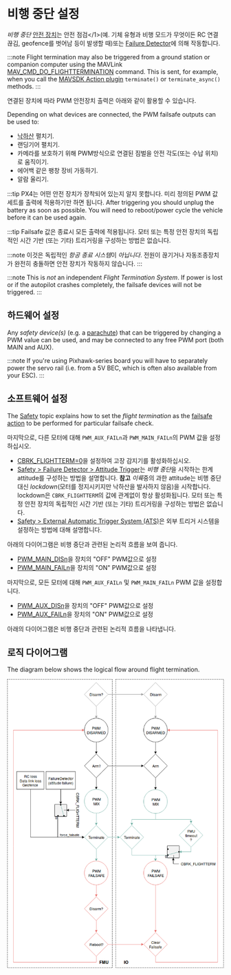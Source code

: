 # 비행 중단 설정

*비행 중단* [안전 장치](../config/safety.md#failsafe_actions)는 안전 점검</1>(예. 기체 유형과 비행 모드가 무엇이든 RC 연결 끊김, geofence를 벗어남 등이 발생할 때)또는 [Failure Detector](../config/safety.md#failure_detector)에 의해 작동합니다.

:::note
Flight termination may also be triggered from a ground station or companion computer using the MAVLink [MAV_CMD_DO_FLIGHTTERMINATION](https://mavlink.io/en/messages/common.html#MAV_CMD_DO_FLIGHTTERMINATION) command. This is sent, for example, when you call the [MAVSDK Action plugin](https://mavsdk.mavlink.io/main/en/cpp/api_reference/classmavsdk_1_1_action.html#classmavsdk_1_1_action_1a47536c4a4bc8367ccd30a92eb09781c5) `terminate()` or `terminate_async()` methods.
:::

연결된 장치에 따라 PWM 안전장치 출력은 아래와 같이 활용할 수 있습니다.

Depending on what devices are connected, the PWM failsafe outputs can be used to:
- [낙하산](../peripherals/parachute.md) 펼치기.
- 랜딩기어 펼치기.
- 카메라를 보호하기 위해 PWM방식으로 연결된 짐벌을 안전 각도(또는 수납 위치) 로 움직이기.
- 에어백 같은 팽창 장비 가동하기.
- 알람 울리기.

:::tip PX4는 어떤 안전 장치가 장착되어 있는지 알지 못합니다. 미리 정의된 PWM 값 세트를 출력에 적용하기만 하면 됩니다. After triggering you should unplug the battery as soon as possible. You will need to reboot/power cycle the vehicle before it can be used again.

:::tip
Failsafe 값은 종료시 모든 출력에 적용됩니다. 모터 또는 특정 안전 장치의 독립적인 시간 기반 (또는 기타) 트리거링을 구성하는 방법은 없습니다.

:::note
이것은 독립적인 *항공 종료 시스템*이 *아닙니다*. 전원이 끊기거나 자동조종장치가 완전히 충돌하면 안전 장치가 작동하지 않습니다.
:::

:::note
This is *not* an independent *Flight Termination System*. If power is lost or if the autopilot crashes completely, the failsafe devices will not be triggered.
:::

## 하드웨어 설정

Any *safety device(s)* (e.g. a [parachute](../peripherals/parachute.md)) that can be triggered by changing a PWM value can be used, and may be connected to any free PWM port (both MAIN and AUX).

:::note
If you're using Pixhawk-series board you will have to separately power the servo rail (i.e. from a 5V BEC, which is often also available from your ESC).
:::

## 소프트웨어 설정

The [Safety](../config/safety.md) topic explains how to set the *flight termination* as the [failsafe action](../config/safety.md#failsafe-actions) to be performed for particular failsafe check.

마지막으로, 다른 모터에 대해 `PWM_AUX_FAILn`과 `PWM_MAIN_FAILn`의 PWM 값을 설정하십시오.
- [CBRK_FLIGHTTERM=0](../advanced_config/parameter_reference.md#CBRK_FLIGHTTERM)을 설정하여 고장 감지기를 활성화하십시오.
- [Safety > Failure Detector > Attitude Trigger](../config/safety.md#attitude_trigger)는 *비행 중단*을 시작하는 한계 attitude를 구성하는 방법을 설명합니다. **참고** *이륙*중의 과한 attitude는 비행 중단 대신 *lockdown*(모터를 정지시키지만 낙하산을 발사하지 않음)을 시작합니다. lockdown은 `CBRK_FLIGHTTERM`의 값에 관계없이 항상 활성화됩니다. 모터 또는 특정 안전 장치의 독립적인 시간 기반 (또는 기타) 트리거링을 구성하는 방법은 없습니다.
- [Safety > External Automatic Trigger System (ATS)](../config/safety.md#external_ats)은 외부 트리거 시스템을 설정하는 방법에 대해 설명합니다.

아래의 다이어그램은 비행 중단과 관련된 논리적 흐름을 보여 줍니다.
- [PWM_MAIN_DISn](../advanced_config/parameter_reference.md#PWM_MAIN_DIS1)을 장치의 "OFF" PWM값으로 설정
- [PWM_MAIN_FAILn](../advanced_config/parameter_reference.md#PWM_MAIN_FAIL1)을 장치의 "ON" PWM값으로 설정

마지막으로, 모든 모터에 대해 `PWM_AUX_FAILn` 및 `PWM_MAIN_FAILn` PWM 값을 설정합니다.
- [PWM_AUX_DISn](../advanced_config/parameter_reference.md#PWM_AUX_DIS1)을 장치의 "OFF" PWM값으로 설정
- [PWM_AUX_FAILn](../advanced_config/parameter_reference.md#PWM_AUX_FAIL1)을 장치의 "ON" PWM값으로 설정

아래의 다이어그램은 비행 중단과 관련된 논리적 흐름을 나타냅니다.


## 로직 다이어그램

The diagram below shows the logical flow around flight termination.

![Logic diagram](../../assets/config/flight_termination_logic_diagram.png)
